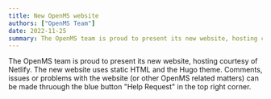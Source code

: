 ```yaml
---
title: New OpenMS website
authors: ["OpenMS Team"]
date: 2022-11-25
summary: The OpenMS team is proud to present its new website, hosting courtesy of Netlify.
---
```


The OpenMS team is proud to present its new website, hosting courtesy of Netlify. The new website uses static HTML and the Hugo theme. Comments, issues or problems with the website (or other OpenMS related matters) can be made thruough the blue button "Help Request" in the top right corner.